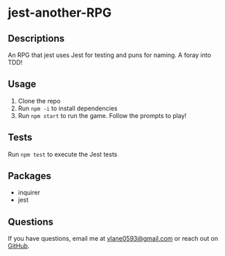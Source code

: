 # jest-another-RPG

## Descriptions
An RPG that jest uses Jest for testing and puns for naming. A foray into TDD!

## Usage
1. Clone the repo
2. Run `npm -i` to install dependencies
3. Run `npm start` to run the game. Follow the prompts to play!

## Tests
Run `npm test` to execute the Jest tests

## Packages
- inquirer
- jest

## Questions
If you have questions, email me at [vlane0593@gmail.com](mailto:vlane0593@gmail.com) or reach out on [GitHub](https://www.github.com/vanessalane).
